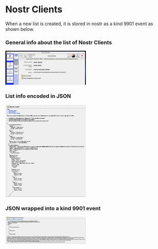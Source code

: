 # Nostr Clients

When a new list is created, it is stored in nostr as a kind 9901 event as shown below.

### General info about the list of Nostr Clients

<span style="display:inline-block" >
  <img
    width="50%"
    src="../../../.erb/img/nostrClientsInfo.png"
  />
</span>

### List info encoded in JSON

<span style="display:inline-block" >
  <img
    width="50%"
    src="../../../.erb/img/nostrClientsWord.png"
  />
</span>

### JSON wrapped into a kind 9901 event

<span style="display:inline-block" >
  <img
    width="50%"
    src="../../../.erb/img/nostrClientsNostrEvent.png"
  />
</span>
